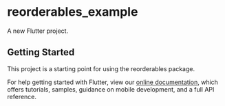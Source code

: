 # reorderables_example

A new Flutter project.

## Getting Started

This project is a starting point for using the reorderables package.

For help getting started with Flutter, view our 
[online documentation](https://flutter.io/docs), which offers tutorials, 
samples, guidance on mobile development, and a full API reference.
